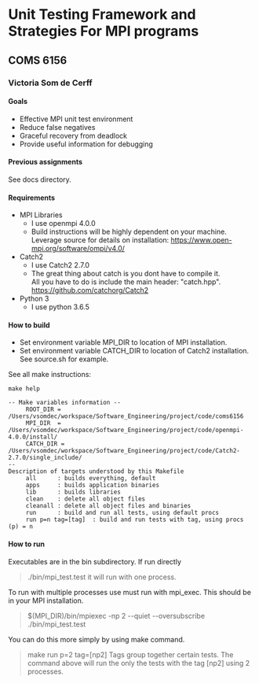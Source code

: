 # Unit Testing Framework and Strategies For MPI programs
## COMS 6156 
### Victoria Som de Cerff

#### Goals
- Effective MPI unit test environment
- Reduce false negatives
- Graceful recovery from deadlock 
- Provide useful information for debugging

#### Previous assignments
See docs directory. 


#### Requirements
- MPI Libraries
	- I use openmpi 4.0.0
	- Build instructions will be highly dependent on your machine.  
	Leverage source for details on installation: https://www.open-mpi.org/software/ompi/v4.0/ 
- Catch2
	- I use Catch2 2.7.0
	- The great thing about catch is you dont have to compile it.  
	All you have to do is include the main header: "catch.hpp".  https://github.com/catchorg/Catch2
- Python 3
	- I use python 3.6.5


#### How to build
- Set environment variable MPI_DIR to location of MPI installation. 
- Set environment variable CATCH_DIR to location of Catch2 installation. 
See source.sh for example.

See all make instructions:
```
make help

-- Make variables information --
	 ROOT_DIR = /Users/vsomdec/workspace/Software_Engineering/project/code/coms6156
	 MPI_DIR  = /Users/vsomdec/workspace/Software_Engineering/project/code/openmpi-4.0.0/install/
	 CATCH_DIR = /Users/vsomdec/workspace/Software_Engineering/project/code/Catch2-2.7.0/single_include/
-- 
Description of targets understood by this Makefile
	 all      : builds everything, default
	 apps     : builds application binaries
	 lib 	  : builds libraries
	 clean    : delete all object files
	 cleanall : delete all object files and binaries
	 run      : build and run all tests, using default procs
	 run p=n tag=[tag]  : build and run tests with tag, using procs (p) = n
```

#### How to run
Executables are in the bin subdirectory.  If run directly 
> ./bin/mpi_test.test
it will run with one process. 

To run with multiple processes use must run with mpi_exec.  This should be in your MPI installation.  
> $(MPI_DIR)/bin/mpiexec -np 2 --quiet --oversubscribe ./bin/mpi_test.test

You can do this more simply by using make command. 
> make run p=2 tag=[np2]
Tags group together certain tests.  The command above will run the only the tests with the tag [np2] using 2 processes.
